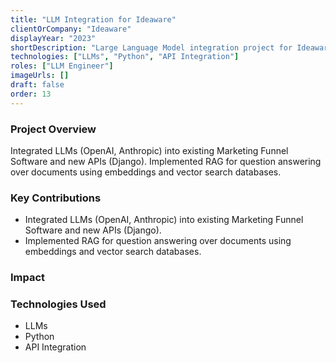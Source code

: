 ```yaml
---
title: "LLM Integration for Ideaware"
clientOrCompany: "Ideaware"
displayYear: "2023"
shortDescription: "Large Language Model integration project for Ideaware, implementing AI-powered solutions for business processes."
technologies: ["LLMs", "Python", "API Integration"]
roles: ["LLM Engineer"]
imageUrls: []
draft: false
order: 13
---
```


### Project Overview
Integrated LLMs (OpenAI, Anthropic) into existing Marketing Funnel Software and new APIs (Django). Implemented RAG for question answering over documents using embeddings and vector search databases.

### Key Contributions
- Integrated LLMs (OpenAI, Anthropic) into existing Marketing Funnel Software and new APIs (Django).
- Implemented RAG for question answering over documents using embeddings and vector search databases.

### Impact


### Technologies Used
- LLMs
- Python
- API Integration 